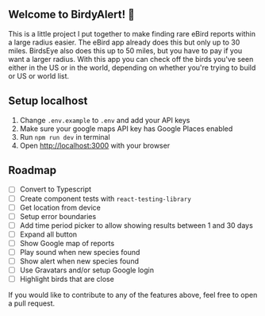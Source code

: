 ## Welcome to BirdyAlert! 🦆

This is a little project I put together to make finding rare eBird reports within a large radius easier. The eBird app already does this but only up to 30 miles. BirdsEye also does this up to 50 miles, but you have to pay if you want a larger radius. With this app you can check off the birds you've seen either in the US or in the world, depending on whether you're trying to build or US or world list.

## Setup localhost

1. Change `.env.example` to `.env` and add your API keys 
2. Make sure your google maps API key has Google Places enabled
3. Run `npm run dev` in terminal
4. Open [http://localhost:3000](http://localhost:3000) with your browser

## Roadmap

- [ ] Convert to Typescript
- [ ] Create component tests with `react-testing-library`
- [ ] Get location from device
- [ ] Setup error boundaries
- [ ] Add time period picker to allow showing results between 1 and 30 days
- [ ] Expand all button
- [ ] Show Google map of reports
- [ ] Play sound when new species found
- [ ] Show alert when new species found
- [ ] Use Gravatars and/or setup Google login
- [ ] Highlight birds that are close

If you would like to contribute to any of the features above, feel free to open a pull request.
